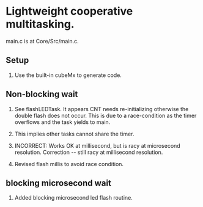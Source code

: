 # Lightweight cooperative multitasking.

main.c is at Core/Src/main.c.

## Setup
1. Use the built-in cubeMx to generate code.

## Non-blocking wait

1. See flashLEDTask. It appears CNT
 needs re-initializing otherwise the double
 flash does not occur.
 This is due to a race-condition as the timer
 overflows and the task yields to main.

1. This implies other tasks cannot share the
 timer.

1. INCORRECT: Works OK at millisecond, but is racy at
 microsecond resolution.
 Correction -- still racy at millisecond resolution.

1. Revised flash millis to avoid race condition.

## blocking microsecond wait
1. Added blocking microsecond led flash routine.
